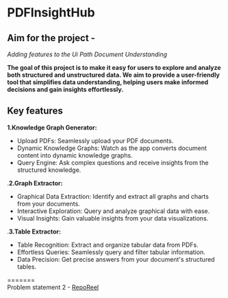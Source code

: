 # PDFInsightHub

## Aim for the project - 
*Adding features to the Ui Path Document Understanding*

**The goal of this project is to make it easy for users to explore and analyze both structured and unstructured data. We aim to provide a user-friendly tool that simplifies data understanding, helping users make informed decisions and gain insights effortlessly.**

## Key features

**1.Knowledge Graph Generator:**

-  Upload PDFs: Seamlessly upload your PDF documents.
-  Dynamic Knowledge Graphs: Watch as the app converts document content into dynamic knowledge graphs.
-  Query Engine: Ask complex questions and receive insights from the structured knowledge.

  
.**2.Graph Extractor:**

-  Graphical Data Extraction: Identify and extract all graphs and charts from your documents.
-  Interactive Exploration: Query and analyze graphical data with ease.
-  Visual Insights: Gain valuable insights from your data visualizations.

  
.**3.Table Extractor:**

-  Table Recognition: Extract and organize tabular data from PDFs.
-  Effortless Queries: Seamlessly query and filter tabular information.
-  Data Precision: Get precise answers from your document's structured tables.


======= \
Problem statement 2 - [RepoReel](www.google.com)
